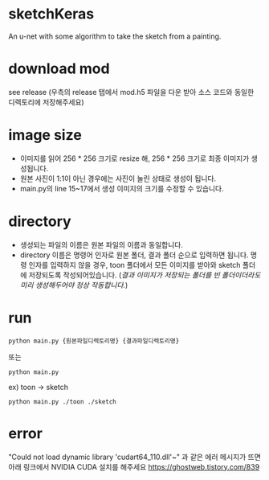 # sketchKeras
An u-net with some algorithm to take the sketch from a painting.

# download mod
see release
(우측의 release 탭에서 mod.h5 파일을 다운 받아 소스 코드와 동일한 디렉토리에 저장해주세요)

# image size
- 이미지를 읽어 256 * 256 크기로 resize 해, 256 * 256 크기로 최종 이미지가 생성됩니다.
- 원본 사진이 1:1이 아닌 경우에는 사진이 눌린 상태로 생성이 됩니다.
- main.py의 line 15~17에서 생성 이미지의 크기를 수정할 수 있습니다.

# directory
- 생성되는 파일의 이름은 원본 파일의 이름과 동일합니다.
- directory 이름은 명령어 인자로 원본 폴더, 결과 폴더 순으로 입력하면 됩니다. 명령 인자를 입력하지 않을 경우, toon 폴더에서 모든 이미지를 받아와 sketch 폴더에 저장되도록 작성되어있습니다.
  (*결과 이미지가 저장되는 폴더를 빈 폴더이더라도 미리 생성해두어야 정상 작동합니다.*)
  
# run
  ```
  python main.py {원본파일디렉토리명} {결과파일디렉토리명}
  ```
  또는 
   ```
  python main.py
  ```
  
  ex) toon -> sketch
  ```
  python main.py ./toon ./sketch
  ```
# error
"Could not load dynamic library 'cudart64_110.dll'~" 과 같은 에러 메시지가 뜨면 아래 링크에서 NVIDIA CUDA 설치를 해주세요
https://ghostweb.tistory.com/839
